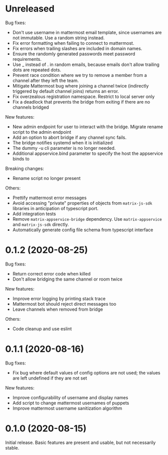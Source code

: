 # Unreleased

Bug fixes:

- Don't use username in mattermost email template, since usernames are not
  immutable. Use a random string instead.
- Fix error formatting when failing to connect to mattermost.
- Fix errors when trailing slashes are included in domain names.
- Ensure the randomly generated passwords meet password requirements.
- Use \_ instead of . in random emails, because emails don't allow trailing dots
  are repeated dots.
- Prevent race condition where we try to remove a member from a channel after
  they left the team.
- Mitigate Mattermost bug where joining a channel twice (indirectly triggered
  by default channel joins) returns an error.
- Fix overzealous registration namespace. Restrict to local server only
- Fix a deadlock that prevents the bridge from exiting if there are no channels
  bridged

New features:

- New admin endpoint for user to interact with the bridge. Migrate rename
  script to the admin endpoint
- Add an option to abort bridge if any channel sync fails.
- The bridge notifies systemd when it is initialized
- The dummy -u cli parameter is no longer needed.
- Additional appservice.bind parameter to specify the host the appservice
  binds to

Breaking changes:

- Rename script no longer present

Others:

- Prettify mattermost error messages
- Avoid accessing "private" properties of objects from `matrix-js-sdk`
  libraries in anticipation of typescript port.
- Add integration tests
- Remove `matrix-appservice-bridge` dependency. Use `matrix-appservice` and
  `matrix-js-sdk` directly.
- Automatically generate config file schema from typescript interface

# 0.1.2 (2020-08-25)

Bug fixes:

- Return correct error code when killed
- Don't allow bridging the same channel or room twice

New features:

- Improve error logging by printing stack trace
- Mattermost bot should reject direct messages too
- Leave channels when removed from bridge

Others:

- Code cleanup and use eslint

# 0.1.1 (2020-08-16)

Bug fixes:

- Fix bug where default values of config options are not used; the values are
  left undefined if they are not set

New features:

- Improve configurability of username and display names
- Add script to change mattermost usernames of puppets
- Improve mattermost username sanitization algorithm

# 0.1.0 (2020-08-15)

Initial release. Basic features are present and usable, but not necessarily
stable.
